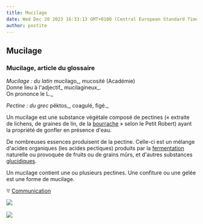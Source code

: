 ```yaml
---
title: Mucilage
date: Wed Dec 20 2023 16:33:13 GMT+0100 (Central European Standard Time)
author: postite
---
```


## Mucilage
### Mucilage, article du glossaire
 _Mucilage : du latin_ mucilago_, mucosité (Académie)  
Donne lieu à l'adjectif_ mucilagineux_.  
On prononce le L._

_Pectine : du grec_ pêktos_, coagulé, figé._

Un mucilage est une substance végétale composé de pectines (« extraite de lichens, de graines de lin, de la [bourrache](borax.html#bourrache) » selon le Petit Robert) ayant la propriété de gonfler en présence d'eau.

De nombreuses essences produisent de la pectine. Celle-ci est un mélange d'acides organiques (les acides pectiques) produits par la [fermentation](fermentation.html) naturelle ou provoquée de fruits ou de grains mûrs, et d'autres substances [glucidiques](glucide.html).

Un mucilage contient une ou plusieurs pectines. Une confiture ou une gelée est une forme de mucilage.



![](images/flechebas.gif) [Communication](http://www.artrealite.com/annonceurs.htm) 

[![](https://cbonvin.fr/sites/regie.artrealite.com/visuels/campagne1.png)](index-2.html#20131014)

![](https://cbonvin.fr/sites/regie.artrealite.com/visuels/campagne2.png)